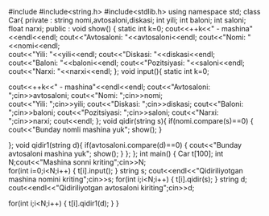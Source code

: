 #include<iostream>
#include<string.h>
#include<stdlib.h>
using namespace std; 
class Car{ 
 private : 
 string nomi,avtosaloni,diskasi; 
 int yili; 
 int baloni; 
 int saloni; 
 float narxi; 
 public : 
  void show() 
  { 
   static int k=0; 
   cout<<++k<<" - mashina"<<endl<<endl; 
   cout<<"Avtosaloni: "<<avtosaloni<<endl;
   cout<<"Nomi: "<<nomi<<endl;  
   cout<<"Yili: "<<yili<<endl; 
   cout<<"Diskasi: "<<diskasi<<endl; 
   cout<<"Baloni: "<<baloni<<endl; 
   cout<<"Pozitsiyasi: "<<saloni<<endl; 
   cout<<"Narxi: "<<narxi<<endl; 
  }; 
  void input(){ 
   static int k=0; 

   cout<<++k<<" - mashina"<<endl<<endl; 
   cout<<"Avtosaloni: ";cin>>avtosaloni;
   cout<<"Nomi: ";cin>>nomi;  
   cout<<"Yili: ";cin>>yili; 
   cout<<"Diskasi: ";cin>>diskasi; 
   cout<<"Baloni: ";cin>>baloni; 
   cout<<"Pozitsiyasi: ";cin>>saloni; 
   cout<<"Narxi: ";cin>>narxi;
   cout<<endl; 
  }; 
  void qidir(string s){ 
   if(nomi.compare(s)==0) 
   { 
    cout<<"Bunday nomli mashina yuk"; 
    show(); 
   } 


}; 
void qidir1(string d){ 
   if(avtosaloni.compare(d)==0) 
   { 
    cout<<"Bunday avtosaloni mashina yuk"; 
    show(); 
   } 
  }; 
}; 
int main() 
{ 
 Car t[100]; 
 int N;cout<<"Mashina sonni kriting";cin>>N;  
 for(int i=0;i<N;i++) 
 { 
  t[i].input(); 
 } 
 string s; 
 cout<<endl<<"Qidiriliyotgan mashina nomini kriting";cin>>s; 
 for(int i;i<N;i++) 
 { 
  t[i].qidir(s); 
 } 
 string d; 
 cout<<endl<<"Qidiriliyotgan avtosaloni  kiriting";cin>>d; 

 for(int i;i<N;i++) 
 { 
  t[i].qidir1(d); 
 } 
}
